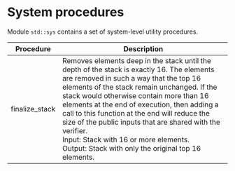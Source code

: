 # System procedures
Module `std::sys` contains a set of system-level utility procedures.

| Procedure      | Description   |
| -------------- | ------------- |
| finalize_stack | Removes elements deep in the stack until the depth of the stack is exactly 16. The elements are removed in such a way that the top 16 elements of the stack remain unchanged. If the stack would otherwise contain more than 16 elements at the end of execution, then adding a call to this function at the end will reduce the size of the public inputs that are shared with the verifier.<br/>Input: Stack with 16 or more elements.<br/> Output: Stack with only the original top 16 elements. |